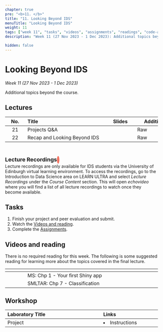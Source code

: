 ```yaml
---
chapter: true
pre: "<b>11. </b>"
title: "11. Looking Beyond IDS"
menuTitle: "Looking Beyond IDS"
weight: 11
tags: ["week 11", "tasks", "videos", "assignments", "readings", "code-along", "tutorials"]
description: "Week 11 (27 Nov 2023 - 1 Dec 2023): Additional topics beyond IDS"

hidden: false
---
```


# Looking Beyond IDS

_Week 11 (27 Nov 2023 - 1 Dec 2023)_

Additional topics beyond the course.

## Lectures

| <div style="width:50px;text-align:center">No.</div> | <div style="width:250px;text-align:left">Title</div> |  <div style="width:80px;text-align:center">Slides</div> | <div style="width:170px;text-align:center">Additional Links</div> |
|:---:|:---------------------|:--------:|:------|
| 21  | Projects Q&A  | <span><a id = "lecture21"><i class="fas fa-desktop fa-lg"/></a></span> | <span><a id = "GHL21">Raw<i class="fab fa-fw fa-github"/></a></span> |
| 22  | Recap and Looking Beyond IDS  | <span><a id = "lecture22"><i class="fas fa-desktop fa-lg"/></a></span> | <span><a id = "GHL22">Raw<i class="fab fa-fw fa-github"/></a></span> |

<br>
<p  style="text-align: left"> 
<font size=4pt><b>Lecture Recordings</b></font>
<span class="fa-stack" style="scale:70%">
    <i class="fas fa-backward fa-stack-1x fa-1x fa-flip-horizontal" style="color:#f37361; box-sizing: content-box; line-height: 24px; width: 24px; height: 24px; border-radius: 100%; border-style: solid; border-width: 4px;"></i>
</span>
<br>
Lecture recordings are only available for IDS students via the University of Edinburgh virtual learning environment. To access the recordings, go to the Introduction to Data Science area on LEARN ULTRA and select <em>Lecture Recordings</em>  under the <em>Course Content</em> section. This will open <em>echovideo</em> where you will find a list of all lecture recordings to watch once they become available. 

</p>

## Tasks

<ol>
  <li>Finish your project and peer evaluation and submit.</li>
  <li>Watch the <a href="#Videos and reading">Videos and reading</a>.</li>
  <li>Complete the <a href="#assignments">Assignments</a>.</li>
</ol>

## Videos and reading

<p style="text-align: left">There is no required reading for this week. The following is some suggested reading for learning more about the topics covered in the final lecture.</p>

| <div style="width:50px"></div>  | <div style="width:420px"></div>  |  <div style="width:200px"></div> |
|:---:|:---|:---:|
| <i class="fas fa-book"></i> | MS: <a id="MS1">Chp 1 - Your first Shiny app</a> | Optional |
| <i class="fas fa-book"></i> | SMLTAR: <a id="SMLTAR7">Chp 7 - Classification</a> | Optional |

## Workshop

| <div style="width:300px;text-align:left">Laboratory Title</div> | <div style="width:170px;text-align:left">Links</div> | <div style="width:180px;text-align:left">Date</div> |
|:---|:---|:---|
| Project |  <li><a id="projectEND">Instructions</a></li> | Fri, 01 Dec, 16:00 UK |

<!--
## Assignments

| <div style="width:300px;text-align:left">Assignment Title</div> | <div style="width:170px;text-align:left">Links</div> | <div style="width:180px;text-align:left">Due</div> |
|:---|:---|:---|
| OQ10: IDS Recap | <li><a id="OQ10">Quiz</a></li> | Mon, 5 Dec, 12:00 UK |
| Final project | Submit via Gradescope on Learn | Fri, 2 Dec, 09:00 UK |
| Peer evaluation | See Gradescope on Learn for survey | Sat, 3 Dec, 09:00 UK |

__One__ member of your team should submit the final project write-up and presentation slides and add the other team members from the drop down menu that appears under  _View or edit group_ after uploading the files and viewing the submission. __Each individual__ should submit their own peer evaluation survey (see Gradescope). 

## Interactive R tutorials

<p style="text-align: left"> No new interactive R tutorials this week. If you haven’t completed last week’s tutorials, you should do so.</p>
-->